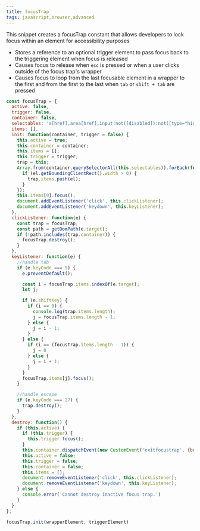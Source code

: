 ```yaml
---
title: focusTrap
tags: javascript,browser,advanced
---
```


This snippet creates a focusTrap constant that allows developers to lock focus
within an element for accessibility purposes

- Stores a reference to an optional trigger element to pass focus back to the
triggering element when focus is released
- Causes focus to release when `esc` is pressed or when a user clicks outside
of the focus trap's wrapper
- Causes focus to loop from the last focusable element in a wrapper to the first
and from the first to the last when `tab` or `shift + tab` are pressed

```js
const focusTrap = {
  active: false,
  trigger: false,
  container: false,
  selectables: 'a[href],area[href],input:not([disabled]):not([type="hidden"]),select:not([disabled]),textarea:not([disabled]),button:not([disabled]),[tabindex="0"]',
  items: [],
  init: function(container, trigger = false) {
    this.active = true;
    this.container = container;
    this.items = [];
    this.trigger = trigger;
    trap = this;
    Array.from(container.querySelectorAll(this.selectables)).forEach(function(el){
      if (el.getBoundingClientRect().width > 0) {
        trap.items.push(el);
      }
    });
    this.items[0].focus();
    document.addEventListener('click', this.clickListener);
    document.addEventListener('keydown', this.keyListener);
  },
  clickListener: function(e) {
    const trap = focusTrap;
    const path = getDomPath(e.target);
    if (!path.includes(trap.container)) {
      focusTrap.destroy();
    }
  },
  keyListener: function(e) {
    //handle tab
    if (e.keyCode === 9) {
      e.preventDefault();

      const i = focusTrap.items.indexOf(e.target);
      let j;

      if (e.shiftKey) {
        if (i == 0) {
          console.log(trap.items.length);
          j = focusTrap.items.length - 1;
        } else {
          j = i - 1;
        }
      } else {
        if (i == (focusTrap.items.length - 1)) {
          j = 0
        } else {
          j = i + 1;
        }
      }
      focusTrap.items[j].focus();
    }

    //handle escape
    if (e.keyCode === 27) {
      trap.destroy();
    }
  },
  destroy: function() {
    if (this.active) {
      if (this.trigger) {
        this.trigger.focus();
      }
      this.container.dispatchEvent(new CustomEvent('exitfocustrap', {bubbles:true,cancelable:true}));
      this.active = false;
      this.trigger = false;
      this.container = false;
      this.items = [];
      document.removeEventListener('click', this.clickListener);
      document.removeEventListener('keydown', this.keyListener);
    } else {
      console.error('Cannot destroy inactive focus trap.')
    }
  }
};
```

```js
focusTrap.init(wrapperElement, triggerElement)
```
